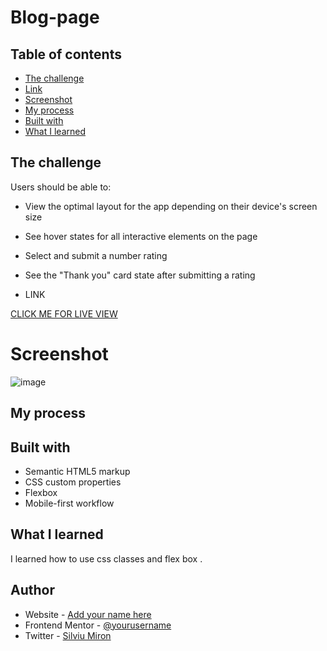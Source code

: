 # Blog-page

## Table of contents


  - [The challenge](#the-challenge)
  - [Link](#link)
  - [Screenshot](#screenshot)
  - [My process](#my-process)
  - [Built with](#built-with)
  - [What I learned](#what-i-learned)


## The challenge

Users should be able to:

- View the optimal layout for the app depending on their device's screen size
- See hover states for all interactive elements on the page
- Select and submit a number rating
- See the "Thank you" card state after submitting a rating



- LINK

[CLICK ME FOR LIVE VIEW](https://miron-silviu.github.io/Blog-page/)

# Screenshot

![image](https://github.com/Miron-Silviu/Blog-page/assets/119732322/240611a7-f9a3-4b81-9c48-dfbfe15c9cee)



## My process

## Built with

- Semantic HTML5 markup
- CSS custom properties
- Flexbox
- Mobile-first workflow


## What I learned

I learned how to use css classes and flex box . 

## Author

- Website - [Add your name here](https://www.your-site.com)
- Frontend Mentor - [@yourusername](https://www.frontendmentor.io/profile/yourusername)
- Twitter - [Silviu Miron](https://x.com/silviuumiron)
